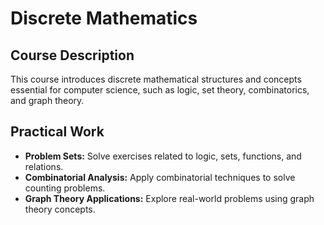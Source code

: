 # Discrete Mathematics

## Course Description

This course introduces discrete mathematical structures and concepts essential for computer science, such as logic, set theory, combinatorics, and graph theory.

## Practical Work

- **Problem Sets:** Solve exercises related to logic, sets, functions, and relations.
- **Combinatorial Analysis:** Apply combinatorial techniques to solve counting problems.
- **Graph Theory Applications:** Explore real-world problems using graph theory concepts.
